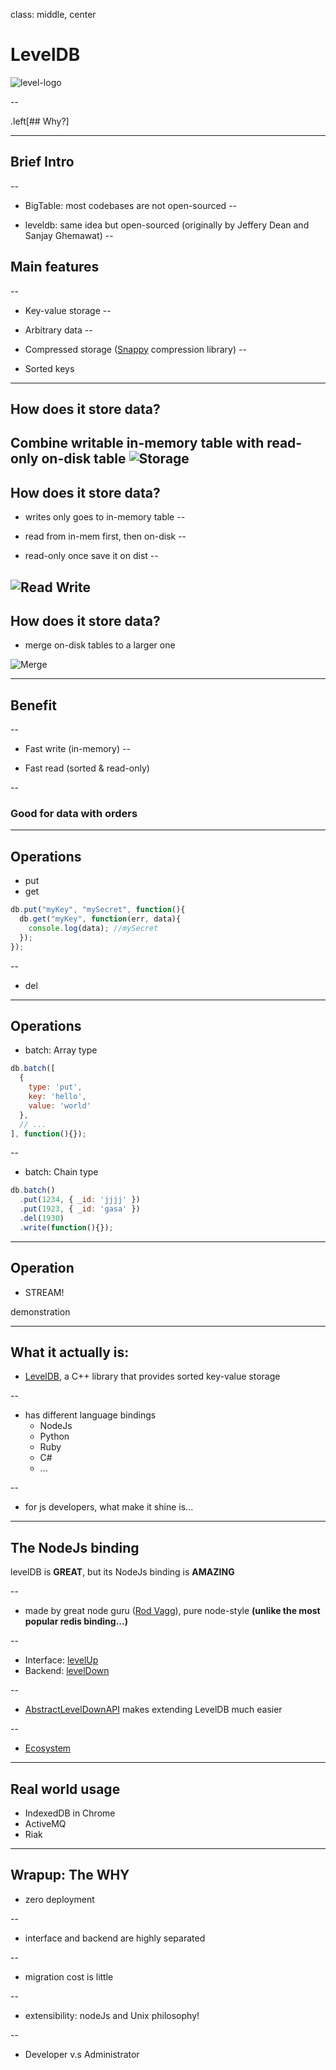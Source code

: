 class: middle, center
# LevelDB

![level-logo](leveldb.svg)

--

.left[## Why?]

---

## Brief Intro
--

- BigTable: most codebases are not open-sourced
--

- leveldb: same idea but open-sourced (originally by Jeffery Dean and Sanjay Ghemawat)
--


## Main features
--

- Key-value storage
--

- Arbitrary data
--

- Compressed storage ([Snappy](https://code.google.com/p/snappy/) compression library)
--

- Sorted keys

---

## How does it store data?

Combine writable in-memory table with read-only on-disk table
![Storage](storage.png)
---

## How does it store data?

- writes only goes to in-memory table
--

- read from in-mem first, then on-disk
--

- read-only once save it on dist
--

![Read Write](read-write.png)
---

## How does it store data?

- merge on-disk tables to a larger one

![Merge](merge.png)

---

## Benefit
--

- Fast write (in-memory)
--

- Fast read (sorted & read-only)

--

### Good for data with orders
---

## Operations

- put
- get

```javascript
db.put("myKey", "mySecret", function(){
  db.get("myKey", function(err, data){
    console.log(data); //mySecret
  });
});
```

--

- del

---

## Operations

- batch: Array type

```javascript
db.batch([
  {
    type: 'put',
    key: 'hello',
    value: 'world'
  },
  // ...
], function(){});
```

--

- batch: Chain type

```javascript
db.batch()
  .put(1234, { _id: 'jjjj' })
  .put(1923, { _id: 'gasa' })
  .del(1930)
  .write(function(){});
```

---

## Operation

- STREAM!

demonstration

---

## What it actually is:

- [LevelDB](https://github.com/google/leveldb), a C++ library that provides
sorted key-value storage

--

- has different language bindings
  - NodeJs
  - Python
  - Ruby
  - C#
  - ...

--

- for js developers, what make it shine is...

---

## The NodeJs binding

levelDB is **GREAT**, but its NodeJs binding is **AMAZING**

--

- made by great node guru ([Rod Vagg](https://github.com/rvagg)), pure
node-style **(unlike the most popular redis binding...)**

--

- Interface: [levelUp](https://github.com/rvagg/node-levelup)
- Backend: [levelDown](https://github.com/rvagg/node-leveldown)

--

- [AbstractLevelDownAPI](https://github.com/rvagg/abstract-leveldown) makes
extending LevelDB much easier

--

- [Ecosystem](https://github.com/rvagg/node-levelup/wiki/Modules)

---

## Real world usage

- IndexedDB in Chrome
- ActiveMQ
- Riak

---

## Wrapup: The WHY

- zero deployment

--

- interface and backend are highly separated

--

  - migration cost is little

--

  - extensibility: nodeJs and Unix philosophy!

--

  - Developer v.s Administrator
